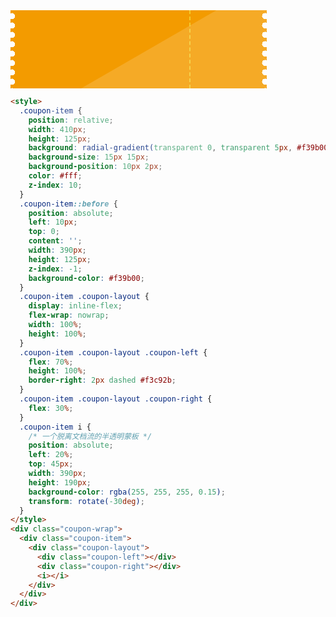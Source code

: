 <style>
  .coupon-item {
    position: relative;
    width: 410px;
    height: 125px;
    background: radial-gradient(transparent 0, transparent 5px, #f39b00 5px);
    background-size: 15px 15px;
    background-position: 10px 2px;
    color: #fff;
    z-index: 10;
  }
  .coupon-item::before {
    position: absolute;
    left: 10px;
    top: 0;
    content: '';
    width: 390px;
    height: 125px;
    z-index: -1;
    background-color: #f39b00;
  }
  .coupon-item .coupon-layout {
    display: inline-flex;
    flex-wrap: nowrap;
    width: 100%;
    height: 100%;
  }
  .coupon-item .coupon-layout .coupon-left {
    flex: 70%;
    height: 100%;
    border-right: 2px dashed #f3c92b;
  }
  .coupon-item .coupon-layout .coupon-right {
    flex: 30%;
  }
  .coupon-item i {
    /* 一个脱离文档流的半透明蒙板 */
    position: absolute;
    left: 20%;
    top: 45px;
    width: 390px;
    height: 190px;
    background-color: rgba(255, 255, 255, 0.15);
    transform: rotate(-30deg);
  }
</style>
<div class="coupon-wrap">
  <div class="coupon-item">
    <div class="coupon-layout">
      <div class="coupon-left"></div>
      <div class="coupon-right"></div>
      <i></i>
    </div>
  </div>
</div>

```html
<style>
  .coupon-item {
    position: relative;
    width: 410px;
    height: 125px;
    background: radial-gradient(transparent 0, transparent 5px, #f39b00 5px);
    background-size: 15px 15px;
    background-position: 10px 2px;
    color: #fff;
    z-index: 10;
  }
  .coupon-item::before {
    position: absolute;
    left: 10px;
    top: 0;
    content: '';
    width: 390px;
    height: 125px;
    z-index: -1;
    background-color: #f39b00;
  }
  .coupon-item .coupon-layout {
    display: inline-flex;
    flex-wrap: nowrap;
    width: 100%;
    height: 100%;
  }
  .coupon-item .coupon-layout .coupon-left {
    flex: 70%;
    height: 100%;
    border-right: 2px dashed #f3c92b;
  }
  .coupon-item .coupon-layout .coupon-right {
    flex: 30%;
  }
  .coupon-item i {
    /* 一个脱离文档流的半透明蒙板 */
    position: absolute;
    left: 20%;
    top: 45px;
    width: 390px;
    height: 190px;
    background-color: rgba(255, 255, 255, 0.15);
    transform: rotate(-30deg);
  }
</style>
<div class="coupon-wrap">
  <div class="coupon-item">
    <div class="coupon-layout">
      <div class="coupon-left"></div>
      <div class="coupon-right"></div>
      <i></i>
    </div>
  </div>
</div>
```
